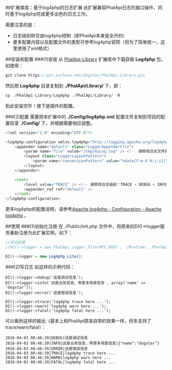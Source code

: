 ##扩展类库：基于log4php的日志扩展
此扩展兼容PhalApi日志的接口操作，同时基于log4php完成更多出色的日志工作。
  
需要注意的是：  
 + 日志级别转交由log4php控制（即PhalApi本身是全开的） 
 + 更多配置内容以及配置文件的类型可参考log4php官网（但为了简单统一，这里使用了xml格式）
  
##安装和配置
###(1)安装
从  [PhalApi-Library](http://git.oschina.net/dogstar/PhalApi-Library)  扩展库中下载获取 **Log4php** 包，如使用：
```javascript
git clone https://git.oschina.net/dogstar/PhalApi-Library.git
```
 
然后把 **Log4php** 目录复制到 **./PhalApi/Library/** 下，即：
```javascript
cp ./PhalApi-Library/Log4php ./PhalApi/Library/ -R
```
到此安装完毕！接下是插件的配置。

###(2)配置
需要把本扩展中的 **./Config/log4php.xml** 配置文件复制到项目的配置目录 **./Config/** 下，并根据需要相应调整。
```javascript
<?xml version="1.0" encoding="UTF-8"?>

<log4php:configuration xmlns:log4php="http://logging.apache.org/log4php/" threshold="all">    
    <appender name="default" class="LoggerAppenderFile">
        <param name="file" value="/tmp/myLog.log" /> <!-- 请修改日志文件路径 -->
        <layout class="LoggerLayoutPattern">
            <param name="conversionPattern" value="%date{Y-m-d H:i:s}|%level|%message%newline" />
        </layout>
    </appender>

    <root>
        <level value="TRACE" /> <!-- 请修改日志级别：TRACE < DEBUG < INFO < WARN < ERROR < FATAL -->
        <appender_ref ref="default" />
    </root>
</log4php:configuration>
```
更多log4php的配置说明，请参考[Apache log4php - Configuration - Apache log4php](http://logging.apache.org/log4php/docs/configuration.html) 。  

##使用
###(1)初始化注册
在 ./Public/init.php 文件中，将原来的DI()->logger服务重新注册为此扩展实例，如下：
```javascript
//日记纪录
//DI()->logger = new PhalApi_Logger_File(API_ROOT . '/Runtime', PhalApi_Logger::LOG_LEVEL_DEBUG | PhalApi_Logger::LOG_LEVEL_INFO | PhalApi_Logger::LOG_LEVEL_ERROR);

DI()->logger = new Log4php_Lite();
```
###(2)写日志
如这样的示例代码：  
```
DI()->logger->debug('这是调试信息');
DI()->logger->info('这是业务信息，带更多场景信息', array('name' => 'dogstar'));
DI()->logger->error('这是错误信息');

DI()->logger->trace('log4php trace here ...');
DI()->logger->warn('log4php warn here ...');
DI()->logger->fatal('log4php fatal here ...');
```
可以看到这样的输出（基本上和PhalApi原来自带的效果一样，但多支持了trace/warn/fatal）：  
```
2016-04-03 08:46:39|DEBUG|这是调试信息
2016-04-03 08:46:39|INFO|这是业务信息，带更多场景信息|{"name":"dogstar"}
2016-04-03 08:46:39|ERROR|这是错误信息
2016-04-03 08:46:39|TRACE|log4php trace here ...
2016-04-03 08:46:39|WARN|log4php warn here ...
2016-04-03 08:46:39|FATAL|log4php fatal here ...
```